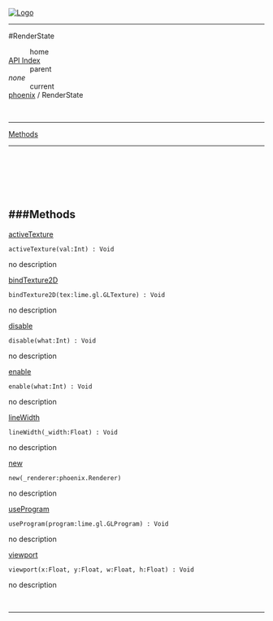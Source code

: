 
[![Logo](../../images/logo.png)](../../index.html)

---

#RenderState


&emsp;&emsp;&emsp;home   
[API Index](../../api/index.html#phoenix)   
&emsp;&emsp;&emsp;parent    
_none_   
&emsp;&emsp;&emsp;current    
[phoenix](./) / RenderState

<br/>

---


[Methods](#Methods)   


---

&nbsp;   

&nbsp;   

&nbsp;   

<a class="lift" name="Methods" ></a>
###Methods   
---
<a class="lift" name="activeTexture" href="#activeTexture">activeTexture</a>



`activeTexture(val:Int) : Void`

<span class="small_desc_flat"> no description </span>   

<a class="lift" name="bindTexture2D" href="#bindTexture2D">bindTexture2D</a>



`bindTexture2D(tex:lime.gl.GLTexture) : Void`

<span class="small_desc_flat"> no description </span>   

<a class="lift" name="disable" href="#disable">disable</a>



`disable(what:Int) : Void`

<span class="small_desc_flat"> no description </span>   

<a class="lift" name="enable" href="#enable">enable</a>



`enable(what:Int) : Void`

<span class="small_desc_flat"> no description </span>   

<a class="lift" name="lineWidth" href="#lineWidth">lineWidth</a>



`lineWidth(_width:Float) : Void`

<span class="small_desc_flat"> no description </span>   

<a class="lift" name="new" href="#new">new</a>



`new(_renderer:phoenix.Renderer) `

<span class="small_desc_flat"> no description </span>   

<a class="lift" name="useProgram" href="#useProgram">useProgram</a>



`useProgram(program:lime.gl.GLProgram) : Void`

<span class="small_desc_flat"> no description </span>   

<a class="lift" name="viewport" href="#viewport">viewport</a>



`viewport(x:Float, y:Float, w:Float, h:Float) : Void`

<span class="small_desc_flat"> no description </span>   



&nbsp;
&nbsp;
&nbsp;

---  


&nbsp;   
&nbsp;   
